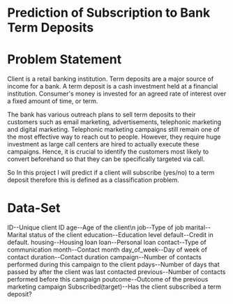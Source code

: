 # Prediction of Subscription to Bank Term Deposits
# Problem Statement
Client is a retail banking institution. Term deposits are a major source of income for a bank. A term deposit is a cash investment held at a financial institution. 
Consumer's money is invested for an agreed rate of interest over a fixed amount of time, or term.

The bank has various outreach plans to sell term deposits to their customers such as email marketing, advertisements, telephonic marketing and digital marketing.
Telephonic marketing campaigns still remain one of the most effective way to reach out to people. However, they require huge investment as large call centers are hired 
to actually execute these campaigns. Hence, it is crucial to identify the customers most likely to convert beforehand so that they can be specifically targeted via call.

So In this project I will predict if a client will subscribe (yes/no) to a term deposit therefore this is defined as a classification problem.

# Data-Set
ID--Unique client ID
age--Age of the client\n
job--Type of job
marital--Marital status of the client
education--Education level
default--Credit in default.
housing--Housing loan
loan--Personal loan
contact--Type of communication
month--Contact month
day_of_week--Day of week of contact
duration--Contact duration
campaign--Number of contacts performed during this campaign to the client
pdays--Number of days that passed by after the client was last contacted
previous--Number of contacts performed before this campaign
poutcome--Outcome of the previous marketing campaign
Subscribed(target)--Has the client subscribed a term deposit?
